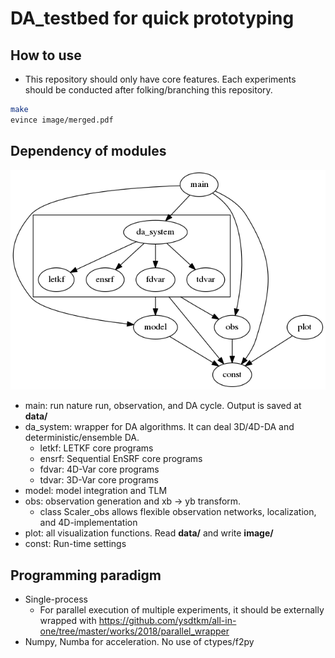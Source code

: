 # DA_testbed for quick prototyping

## How to use
* This repository should only have core features. Each experiments should be conducted after folking/branching this repository.

```bash
make
evince image/merged.pdf
```

## Dependency of modules
<img src="documentation/graph.png">

* main: run nature run, observation, and DA cycle. Output is saved at **data/**
* da_system: wrapper for DA algorithms. It can deal 3D/4D-DA and deterministic/ensemble DA.
    * letkf: LETKF core programs
    * ensrf: Sequential EnSRF core programs
    * fdvar: 4D-Var core programs
    * tdvar: 3D-Var core programs
* model: model integration and TLM
* obs: observation generation and xb -> yb transform.
    * class Scaler_obs allows flexible observation networks, localization, and 4D-implementation
* plot: all visualization functions. Read **data/** and write **image/**
* const: Run-time settings

## Programming paradigm
* Single-process
    * For parallel execution of multiple experiments, it should be externally wrapped with https://github.com/ysdtkm/all-in-one/tree/master/works/2018/parallel_wrapper
* Numpy, Numba for acceleration. No use of ctypes/f2py
